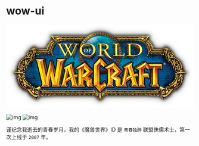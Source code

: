 # wow-ui

<div align="center">
  <img src="./game-logo-wow.png">
</div>

![img](https://img.shields.io/github/license/icepy/wow-ui.svg) ![img](https://img.shields.io/github/last-commit/icepy/wow-ui.svg)

谨纪念我逝去的青春岁月，我的《魔兽世界》ID 是 `青春独醉` 联盟侏儒术士，第一次上线于 `2007` 年。
